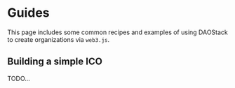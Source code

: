 # Guides

This page includes some common recipes and examples of using DAOStack to create organizations via `web3.js`.

## Building a simple ICO

TODO...